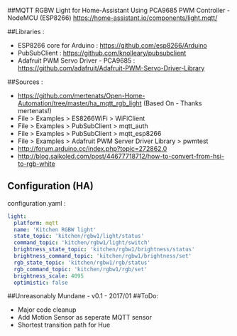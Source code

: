 ##MQTT RGBW Light for Home-Assistant Using PCA9685 PWM Controller - NodeMCU (ESP8266)
   https://home-assistant.io/components/light.mqtt/

##Libraries :
- ESP8266 core for Arduino : https://github.com/esp8266/Arduino
- PubSubClient : https://github.com/knolleary/pubsubclient
- Adafruit PWM Servo Driver - PCA9685 : https://github.com/adafruit/Adafruit-PWM-Servo-Driver-Library

##Sources :
- https://github.com/mertenats/Open-Home-Automation/tree/master/ha_mqtt_rgb_light (Based On - Thanks mertenats!)
- File > Examples > ES8266WiFi > WiFiClient
- File > Examples > PubSubClient > mqtt_auth
- File > Examples > PubSubClient > mqtt_esp8266
- File > Examples > Adafruit PWM Server Driver Library > pwmtest
- http://forum.arduino.cc/index.php?topic=272862.0
- http://blog.saikoled.com/post/44677718712/how-to-convert-from-hsi-to-rgb-white

## Configuration (HA)
configuration.yaml :
```yaml
light:
  platform: mqtt
  name: 'Kitchen RGBW light'
  state_topic: 'kitchen/rgbw1/light/status'
  command_topic: 'kitchen/rgbw1/light/switch'
  brightness_state_topic: 'kitchen/rgbw1/brightness/status'
  brightness_command_topic: 'kitchen/rgbw1/brightness/set'
  rgb_state_topic: 'kitchen/rgbw1/rgb/status'
  rgb_command_topic: 'kitchen/rgbw1/rgb/set'
  brightness_scale: 4095
  optimistic: false
```

##Unreasonably Mundane - v0.1 - 2017/01
##ToDo:
- Major code cleanup
- Add Motion Sensor as seperate MQTT sensor
- Shortest transition path for Hue
